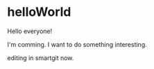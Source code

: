 # helloWorld
Hello everyone!

I'm comming. I want to do something interesting.

editing in smartgit now.

